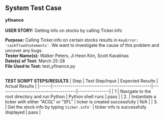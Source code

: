 ## System Test Case
**yfinance**<br><br>
**USER STORY:** Getting info on stocks by calling Ticker.info

**Purpose:** Calling Ticker.info on certain stocks results in `KeyError: 'cashflowStatements'`. We want to investigate the cause of this problem and uncover any bugs.<br>
**Tester Name(s):** Walker Peters, Ji Heon Kim, Scott Kavalinas<br>
**Date(s) of Test:** March 25-28<br>
**File Used to Test:** test_yfinance.py<br><br>

**TEST SCRIPT STEPS/RESULTS**
| Step | Test Step/Input                                  | Expected Results                      | Actual Results |
|------|--------------------------------------------------|---------------------------------------|----------------|
| 1    | Navigate to the root directory and run Python    | Python shell runs                     | pass           |
| 2.   | Instantiate a ticker with either "ACGL" or "SFL" | ticker is created successfully        | N/A            |
| 3.   | Get the stock info by typing `ticker.info'`      | ticker info is successfully displayed | pass           |
